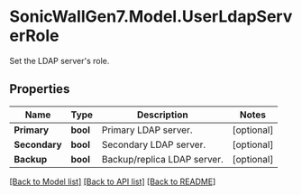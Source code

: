 # SonicWallGen7.Model.UserLdapServerRole
Set the LDAP server's role.

## Properties

Name | Type | Description | Notes
------------ | ------------- | ------------- | -------------
**Primary** | **bool** | Primary LDAP server. | [optional] 
**Secondary** | **bool** | Secondary LDAP server. | [optional] 
**Backup** | **bool** | Backup/replica LDAP server. | [optional] 

[[Back to Model list]](../README.md#documentation-for-models) [[Back to API list]](../README.md#documentation-for-api-endpoints) [[Back to README]](../README.md)

